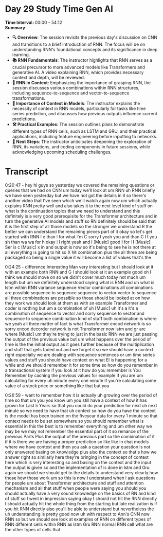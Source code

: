 # Day 29 Study Time Gen AI

**Time Interval:** 00:00 - 54:12  
**Summary**  
- **🔍 Overview**: The session revisits the previous day's discussion on CNN and transitions to a brief introduction of RNN. The focus will be on understanding RNN's foundational concepts and its significance in deep learning.
- **📚 RNN Fundamentals**: The instructor highlights that RNN serves as a crucial precursor to more advanced models like Transformers and generative AI. A video explaining RNN, which provides necessary context and depth, will be reviewed.
- **🧠 RNN in Context**: Emphasizing the importance of grasping RNN, the session discusses various combinations within RNN structures, including sequence-to-sequence and vector-to-sequence transformations.
- **🎯 Importance of Context in Models**: The instructor explains the necessity of context in RNN models, particularly for tasks like time series prediction, and discusses how previous outputs influence current predictions.
- **🛠 Practical Examples**: The session outlines plans to demonstrate different types of RNN cells, such as LSTM and GRU, and their practical applications, including feature engineering before inputting to networks.
- **🚀 Next Steps**: The instructor anticipates deepening the exploration of RNN, its variations, and coding components in future sessions, while acknowledging upcoming scheduling challenges.

# Transcript 


0:20:47 -  hey hi guys so yesterday we covered the remaining questions or queries that we had on CNN um today we'll look at um RNN uh RNN briefly we have seen yesterday but we have not got the details in it so there's another video that I've seen which we'll watch again now um which actually explains RNN pretty well and also takes it to the next level kind of stuff on what is the continuation topics that we need to understand and this definitely is a very good prerequisite for the Transformer architecture and in turn the generative AI models and stuff so RN definitely should be said that it is the first step of all those models so the stronger we understand R the better we can understand the remaining pieces part of it okay so let's get started with RNN I e than I for what I'm C sorry I yeah you and than C I I you sh than wa wa for h okay I I right yeah and I [Music] good I for I I [Music] Ser is c [Music] x in and output is now so it's being to see he is not there at all everything is going to hit so X hit combination plus the all three are being packaged so being a single value it will become a list of values that's the

0:24:25 -  difference Interesting Man very interesting but I should look at it with an example both RNN and G I should look at it an example good oh I think we should move on so we didn't cover much today not much um length but um we definitely understood saying what is RNN and uh what is lstm within RNN variance sequence Vector combinations all combinations are possible sequence to sequence sequence to vector vector to sequence all three combinations are possible so those should be looked at on how they work we should look at them as with an example Transformer and coder is nothing but um a combination of uh [Music] uh it's a it's a combination of sequence to vector and sorry sequence to vector and sequence to sequence combination kind of stuff both combination is where we yeah all three matter of fact is what Transformer encod network is so sorry encod decorder network is not Transformer now lstm and gr are where [Music] um they're trying to just in the basic RNN we are just passing the output of the previous value but um what happens over the period of time is the the initial output as it goes further because of the multiplication and stuff that gets faded out and we forget it so we should have a context right especially we are dealing with sequence sentences or um time series values and stuff you should have context on what El is happening for a while and we should remember it for some time so how do you remember in a transactional system if you look at it how do you remember is You Remember by caching the previous values for example if you are um calculating for every uh minute every one minute if you're calculating some value of a stock price or something like that but you

0:26:59 -  want to remember how it is actually uh growing over the period of time so that um you you know um you still have a context of how it has grown for Last 5 Years so that you could do your prediction for next uh next minute so we need to have that uh context so how do you have the context is the model has been trained on the fiveyear data for every 1 minute so that context needs to be set somewhere so you should remember what is essential in this the best is to remember everything and um other way we may be we may not remember the essential part of it so remance of the previous Parts Plus the output of the previous part so the combination of it if it is there we are having a proper prediction so like like in chat models where we have context and then you ask a question your question is not only answered basing on knowledge plus also the context so that's how we answer right so similarly here they're bringing in the concept of context here which is very interesting so and basing on the context and the input the output is given so and the implementation of is done in lstm and Gru again we should we should get to the details to understand very clearly how those how those work um so this is now I understand when I ask questions for people um about Transformer architecture and stuff and attention mechanism and all that stuff when people were saying you should you should actually have a very sound knowledge on the basics of RN and kind of stuff so I went in impression saying okay I should not hit the RNN directly I should actually hit the whole thing from the starting but late realization is if you hit RNN directly also you'll be able to understand but nevertheless the uh understanding is pretty good now uh with respect to Ann's CNN now RNN so but we should see look at examples of RNN on different types of RNN different cells within RNN as lstm Gru RNN normal RNN cell what are the other types of cells that